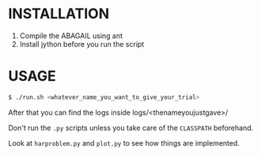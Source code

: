 # INSTALLATION
1. Compile the ABAGAIL using ant
2. Install jython before you run the script

# USAGE
```bash
$ ./run.sh <whatever_name_you_want_to_give_your_trial>
```

After that you can find the logs inside logs/&lt;thenameyoujustgave&gt;/

Don't run the `.py` scripts unless you take care of the `CLASSPATH` beforehand.

Look at `harproblem.py` and `plot.py` to see how things are implemented.
